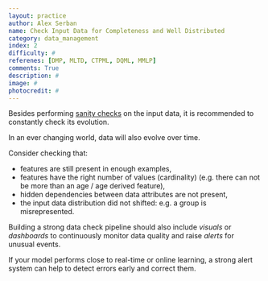 ```yaml
---
layout: practice
author: Alex Serban
name: Check Input Data for Completeness and Well Distributed
category: data_management
index: 2
difficulty: #
referenes: [DMP, MLTD, CTPML, DQML, MMLP]
comments: True
description: #
image: #
photocredit: #
---
```


Besides performing <a href="/blog/2020/sanity_checks/">sanity checks</a> on the input data, it is recommended to constantly check its evolution.

In an ever changing world, data will also evolve over time.

Consider checking that:

- features are still present in enough examples,
- features have the right number of values (cardinality) (e.g. there can not be more than an age / age derived feature),
- hidden dependencies between data attributes are not present,
- the input data distribution did not shifted: e.g. a group is misrepresented.


Building a strong data check pipeline should also include *visuals* or *dashboards* to continuously monitor data quality and raise *alerts* for unusual events.

If your model performs close to real-time or online learning, a strong alert system can help to detect errors early and correct them.